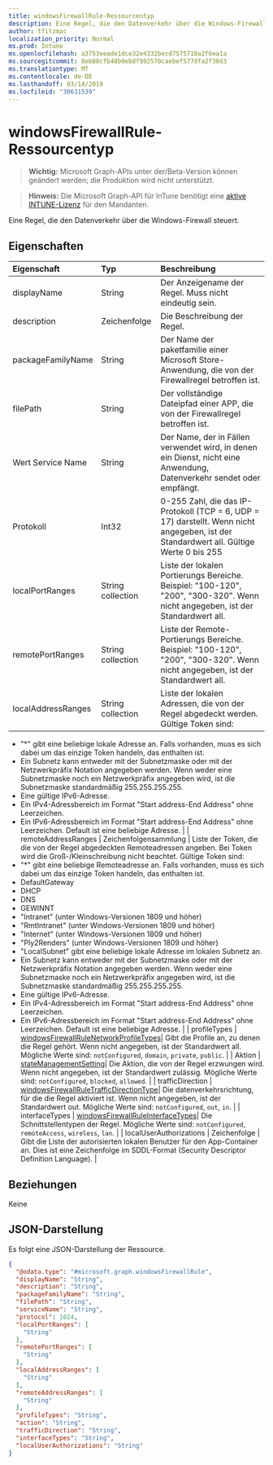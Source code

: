 ```yaml
---
title: windowsFirewallRule-Ressourcentyp
description: Eine Regel, die den Datenverkehr über die Windows-Firewall steuert.
author: tfitzmac
localization_priority: Normal
ms.prod: Intune
ms.openlocfilehash: a3753eeade1dce32e4332becd7575710a2f6ea1a
ms.sourcegitcommit: 8eb88cfb48b0eb8f992570caebef577dfa2f30d3
ms.translationtype: MT
ms.contentlocale: de-DE
ms.lasthandoff: 03/14/2019
ms.locfileid: "30631539"
---
```

# <a name="windowsfirewallrule-resource-type"></a>windowsFirewallRule-Ressourcentyp

> **Wichtig:** Microsoft Graph-APIs unter der/Beta-Version können geändert werden; die Produktion wird nicht unterstützt.

> **Hinweis:** Die Microsoft Graph-API für InTune benötigt eine [aktive INTUNE-Lizenz](https://go.microsoft.com/fwlink/?linkid=839381) für den Mandanten.

Eine Regel, die den Datenverkehr über die Windows-Firewall steuert.

## <a name="properties"></a>Eigenschaften
|Eigenschaft|Typ|Beschreibung|
|:---|:---|:---|
|displayName|String|Der Anzeigename der Regel. Muss nicht eindeutig sein.|
|description|Zeichenfolge|Die Beschreibung der Regel.|
|packageFamilyName|String|Der Name der paketfamilie einer Microsoft Store-Anwendung, die von der Firewallregel betroffen ist.|
|filePath|String|Der vollständige Dateipfad einer APP, die von der Firewallregel betroffen ist.|
|Wert Service Name|String|Der Name, der in Fällen verwendet wird, in denen ein Dienst, nicht eine Anwendung, Datenverkehr sendet oder empfängt.|
|Protokoll|Int32|0-255 Zahl, die das IP-Protokoll (TCP = 6, UDP = 17) darstellt. Wenn nicht angegeben, ist der Standardwert all. Gültige Werte 0 bis 255|
|localPortRanges|String collection|Liste der lokalen Portierungs Bereiche. Beispiel: "100-120", "200", "300-320". Wenn nicht angegeben, ist der Standardwert all.|
|remotePortRanges|String collection|Liste der Remote-Portierungs Bereiche. Beispiel: "100-120", "200", "300-320". Wenn nicht angegeben, ist der Standardwert all.|
|localAddressRanges|String collection|Liste der lokalen Adressen, die von der Regel abgedeckt werden. Gültige Token sind:
- "*" gibt eine beliebige lokale Adresse an. Falls vorhanden, muss es sich dabei um das einzige Token handeln, das enthalten ist.
- Ein Subnetz kann entweder mit der Subnetzmaske oder mit der Netzwerkpräfix Notation angegeben werden. Wenn weder eine Subnetzmaske noch ein Netzwerkpräfix angegeben wird, ist die Subnetzmaske standardmäßig 255.255.255.255.
- Eine gültige IPv6-Adresse.
- Ein IPv4-Adressbereich im Format "Start address-End Address" ohne Leerzeichen.
- Ein IPv6-Adressbereich im Format "Start address-End Address" ohne Leerzeichen.
Default ist eine beliebige Adresse. | | remoteAddressRanges | Zeichenfolgensammlung | Liste der Token, die die von der Regel abgedeckten Remoteadressen angeben. Bei Token wird die Groß-/Kleinschreibung nicht beachtet. Gültige Token sind:
- "*" gibt eine beliebige Remoteadresse an. Falls vorhanden, muss es sich dabei um das einzige Token handeln, das enthalten ist.
- DefaultGateway
- DHCP
- DNS
- GEWINNT
- "Intranet" (unter Windows-Versionen 1809 und höher)
- "RmtIntranet" (unter Windows-Versionen 1809 und höher)
- "Internet" (unter Windows-Versionen 1809 und höher)
- "Ply2Renders" (unter Windows-Versionen 1809 und höher)
- "LocalSubnet" gibt eine beliebige lokale Adresse im lokalen Subnetz an.
- Ein Subnetz kann entweder mit der Subnetzmaske oder mit der Netzwerkpräfix Notation angegeben werden. Wenn weder eine Subnetzmaske noch ein Netzwerkpräfix angegeben wird, ist die Subnetzmaske standardmäßig 255.255.255.255.
- Eine gültige IPv6-Adresse.
- Ein IPv4-Adressbereich im Format "Start address-End Address" ohne Leerzeichen.
- Ein IPv6-Adressbereich im Format "Start address-End Address" ohne Leerzeichen.
Default ist eine beliebige Adresse. | | profileTypes | [windowsFirewallRuleNetworkProfileTypes](../resources/intune-deviceconfig-windowsfirewallrulenetworkprofiletypes.md)| Gibt die Profile an, zu denen die Regel gehört. Wenn nicht angegeben, ist der Standardwert all. Mögliche Werte sind: `notConfigured`, `domain`, `private`, `public`. | | Aktion | [stateManagementSetting](../resources/intune-deviceconfig-statemanagementsetting.md)| Die Aktion, die von der Regel erzwungen wird. Wenn nicht angegeben, ist der Standardwert zulässig. Mögliche Werte sind: `notConfigured`, `blocked`, `allowed`. | | trafficDirection | [windowsFirewallRuleTrafficDirectionType](../resources/intune-deviceconfig-windowsfirewallruletrafficdirectiontype.md)| Die datenverkehrsrichtung, für die die Regel aktiviert ist. Wenn nicht angegeben, ist der Standardwert out. Mögliche Werte sind: `notConfigured`, `out`, `in`. | | interfaceTypes | [windowsFirewallRuleInterfaceTypes](../resources/intune-deviceconfig-windowsfirewallruleinterfacetypes.md)| Die Schnittstellentypen der Regel. Mögliche Werte sind: `notConfigured`, `remoteAccess`, `wireless`, `lan`. | | localUserAuthorizations | Zeichenfolge | Gibt die Liste der autorisierten lokalen Benutzer für den App-Container an. Dies ist eine Zeichenfolge im SDDL-Format (Security Descriptor Definition Language). |

## <a name="relationships"></a>Beziehungen
Keine

## <a name="json-representation"></a>JSON-Darstellung
Es folgt eine JSON-Darstellung der Ressource.
<!-- {
  "blockType": "resource",
  "@odata.type": "microsoft.graph.windowsFirewallRule"
}
-->
``` json
{
  "@odata.type": "#microsoft.graph.windowsFirewallRule",
  "displayName": "String",
  "description": "String",
  "packageFamilyName": "String",
  "filePath": "String",
  "serviceName": "String",
  "protocol": 1024,
  "localPortRanges": [
    "String"
  ],
  "remotePortRanges": [
    "String"
  ],
  "localAddressRanges": [
    "String"
  ],
  "remoteAddressRanges": [
    "String"
  ],
  "profileTypes": "String",
  "action": "String",
  "trafficDirection": "String",
  "interfaceTypes": "String",
  "localUserAuthorizations": "String"
}
```




